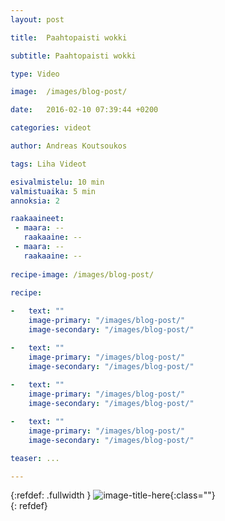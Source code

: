```yaml
---
layout: post

title:	Paahtopaisti wokki

subtitle: Paahtopaisti wokki

type: Video

image:	/images/blog-post/

date:	2016-02-10 07:39:44 +0200

categories: videot

author: Andreas Koutsoukos

tags: Liha Videot

esivalmistelu: 10 min
valmistuaika: 5 min
annoksia: 2

raakaaineet:
 - maara: --
   raakaaine: --
 - maara: --
   raakaaine: --
   
recipe-image: /images/blog-post/   
   
recipe:

-   text: ""
    image-primary: "/images/blog-post/"
    image-secondary: "/images/blog-post/"

-   text: ""
    image-primary: "/images/blog-post/"
    image-secondary: "/images/blog-post/"
    
-   text: ""
    image-primary: "/images/blog-post/"
    image-secondary: "/images/blog-post/"

-   text: ""
    image-primary: "/images/blog-post/"
    image-secondary: "/images/blog-post/"

teaser: ...   

---
```


<section>
<p>

</p>
</section>

{:refdef: .fullwidth }
![image-title-here](/images/blog-post/.jpg){:class=""}	
{: refdef}
